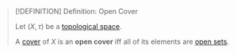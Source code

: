>[!DEFINITION] Definition: Open Cover
>
>Let $(X, \tau)$ be a [topological space](../Topological%20Space.md).
>
>A [cover](Cover.md) of $X$ is an **open cover** iff all of its elements are [open sets](../Open%20Sets/Open%20Subset.md).
>